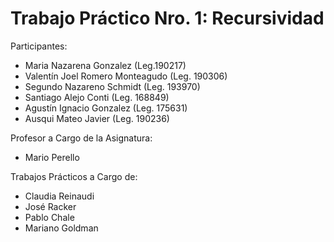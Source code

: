 # Trabajo Práctico Nro. 1: Recursividad

Participantes:
  - Maria Nazarena Gonzalez (Leg.190217)
  - Valentín Joel Romero Monteagudo (Leg. 190306)
  - Segundo Nazareno Schmidt (Leg. 193970)
  - Santiago Alejo Conti (Leg. 168849)
  - Agustín Ignacio Gonzalez (Leg. 175631)
  - Ausqui Mateo Javier (Leg. 190236)

Profesor a Cargo de la Asignatura: 
  - Mario Perello

Trabajos Prácticos a Cargo de:
  - Claudia Reinaudi
  - José Racker 
  - Pablo Chale 
  - Mariano Goldman
